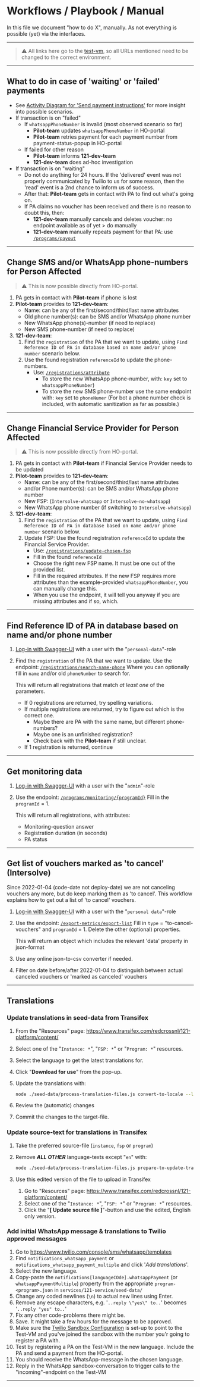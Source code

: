 # Workflows / Playbook / Manual

In this file we document "how to do X", manually. As not everything is possible (yet) via the interfaces.

---

> ⚠️ All links here go to the [test-vm](https://test-vm.121.global/), so all URLs mentioned need to be changed to the correct environment.

---

## What to do in case of 'waiting' or 'failed' payments

- See [Activity Diagram for 'Send payment instructions'](https://github.com/global-121/121-platform/wiki/Send-payment-instructions) for more insight into possible scenarios.
- If transaction is on "failed"
  - If `whatsappPhoneNumber` is invalid (most observed scenario so far)
    - **Pilot-team** updates `whatsappPhoneNumber` in HO-portal
    - **Pilot-team** retries payment for each payment number from payment-status-popup in HO-portal
  - If failed for other reason
    - **Pilot-team** informs **121-dev-team**
    - **121-dev-team** does ad-hoc investigation
- If transaction is on "waiting"
  - Do not do anything for 24 hours. If the 'delivered' event was not properly communicated by Twilio to us for some reason, then the 'read' event is a 2nd chance to inform us of success.
  - After that: **Pilot-team** gets in contact with PA to find out what's going on.
  - If PA claims no voucher has been received and there is no reason to doubt this, then:
    - **121-dev-team** manually cancels and deletes voucher: no endpoint available as of yet > do manually
    - **121-dev-team** manually repeats payment for that PA: use [`/programs/payout`](https://test-vm.121.global/121-service/docs/#/programs/post_programs_payout)

---

## Change SMS and/or WhatsApp phone-numbers for Person Affected

> ⚠️ This is now possible directly from HO-portal.

1. PA gets in contact with **Pilot-team** if phone is lost
2. **Pilot-team** provides to **121-dev-team**:
   - Name: can be any of the first/second/third/last name attributes
   - Old phone number(s): can be SMS and/or WhatsApp phone number
   - New WhatsApp phone(s)-number (if need to replace)
   - New SMS phone-number (if need to replace)
3. **121-dev-team**:
   1. Find the `registration` of the PA that we want to update, using `Find Reference ID of PA in database based on name and/or phone number` scenario below.
   2. Use the found registration `referenceId` to update the phone-numbers.
      - Use: [`/registrations/attribute`](https://test-vm.121.global/121-service/docs/#/registrations/post_registrations_attribute)
        - To store the new WhatsApp phone-number, with: `key` set to `whatsappPhoneNumber`)
        - To store the new SMS phone-number use the same endpoint with: `key` set to `phoneNumer` (For bot a phone number check is included, with automatic sanitization as far as possible.)

---

## Change Financial Service Provider for Person Affected

> ⚠️ This is now possible directly from HO-portal.

1. PA gets in contact with **Pilot-team** if Financial Service Provider needs to be updated
2. **Pilot-team** provides to **121-dev-team**:
   - Name: can be any of the first/second/third/last name attributes
   - and/or Phone number(s): can be SMS and/or WhatsApp phone number
   - New FSP: (`Intersolve-whatsapp` or `Intersolve-no-whatsapp`)
   - New WhatsApp phone number (if switching to `Intersolve-whatsapp`)
3. **121-dev-team**:
   1. Find the `registration` of the PA that we want to update, using `Find Reference ID of PA in database based on name and/or phone number` scenario below.
   2. Update FSP: Use the found registration `referenceId` to update the Financial Service Provider.
      - Use: [`/registrations/update-chosen-fsp`](https://test-vm.121.global/121-service/docs/#/registrations/post_registrations_update_chosen_fsp)
      - Fill in the found `referenceId`
      - Choose the right new FSP name. It must be one out of the provided list.
      - Fill in the required attributes. If the new FSP requires more attributes than the example-provided `whatsappPhoneNumber`, you can manually change this.
      - When you use the endpoint, it will tell you anyway if you are missing attributes and if so, which.

---

## Find Reference ID of PA in database based on name and/or phone number

1. [Log-in with Swagger-UI](./README.md#api-sign-uplog-in) with a user with the "`personal-data`"-role
2. Find the `registration` of the PA that we want to update.
   Use the endpoint: [`/registrations/search-name-phone`](https://test-vm.121.global/121-service/docs/#/registrations/post_registrations_search_name_phone)
   Where you can optionally fill in `name` and/or old `phoneNumber` to search for.

   This will return all registrations that match _at least one_ of the parameters.

   - If 0 registrations are returned, try spelling variations.
   - If multiple registrations are returned, try to figure out which is the correct one.
     - Maybe there are PA with the same name, but different phone-numbers?
     - Maybe one is an unfinished registration?
     - Check back with the **Pilot-team** if still unclear.
   - If 1 registration is returned, continue

---

## Get monitoring data

1. [Log-in with Swagger-UI](./README.md#api-sign-uplog-in) with a user with the "`admin`"-role
2. Use the endpoint: [`/programs/monitoring/{programId}`](https://test-vm.121.global/121-service/docs/#/programs/get_programs_monitoring__programId_)
   Fill in the `programId` = 1.

   This will return all registrations, with attributes:

   - Monitoring-question answer
   - Registration duration (in seconds)
   - PA status

---

## Get list of vouchers marked as 'to cancel' (Intersolve)

Since 2022-01-04 (code-date not deploy-date) we are not canceling vouchers any more, but do keep marking them as 'to cancel'.
This workflow explains how to get out a list of 'to cancel' vouchers.

1. [Log-in with Swagger-UI](./README.md#api-sign-uplog-in) with a user with the "`personal data`"-role
2. Use the endpoint: [`/export-metrics/export-list`](https://test-vm.121.global/121-service/docs/#/export-metrics/post_export_metrics_export_list)
   Fill in `type` = "to-cancel-vouchers" and `programId` = 1. Delete the other (optional) properties.

   This will return an object which includes the relevant 'data' property in json-format

3. Use any online json-to-csv converter if needed.
4. Filter on date before/after 2022-01-04 to distinguish between actual canceled vouchers or 'marked as canceled' vouchers

---

## Translations

### Update translations in seed-data from Transifex

1. From the "Resources" page: <https://www.transifex.com/redcrossnl/121-platform/content/>
2. Select one of the "`Instance: *`", "`FSP: *`" or "`Program: *`" resources.
3. Select the language to get the latest translations for.
4. Click "**Download for use**" from the pop-up.
5. Update the translations with:

   ```sh
   node ./seed-data/process-translation-files.js convert-to-locale --locale <translated-locale> --in <downloaded-file> --out <target-file> --merge
   ```

6. Review the (automatic) changes
7. Commit the changes to the target-file.

### Update source-text for translations in Transifex

1. Take the preferred source-file (`instance`, `fsp` or `program`)
2. Remove **_ALL OTHER_** language-texts except "`en`" with:

   ```sh
   node ./seed-data/process-translation-files.js prepare-to-update-transifex --in <source-file> --out <destination-file>
   ```

3. Use this edited version of the file to upload in Transifex

   1. Go to "Resources" page: <https://www.transifex.com/redcrossnl/121-platform/content/>
   2. Select one of the "`Instance: *`", "`FSP: *`" or "`Program: *`" resources.
   3. Click the "**[ Update source file ]**"-button and use the edited, English only version.

### Add initial WhatsApp message & translations to Twilio approved messages

1. Go to <https://www.twilio.com/console/sms/whatsapp/templates>
2. Find `notifications_whatsapp_payment` or `notifications_whatsapp_payment_multiple` and click '_Add translations_'.
3. Select the new language.
4. Copy-paste the `notifications[languageCOde].whatsappPayment` (or `whatsappPaymentMultiple`) property from the appropriate `program-<program>.json` in `services/121-service/seed-data/`
5. Change any coded newlines (`\n`) to actual new lines using Enter.
6. Remove any escape characters, e.g. '`..reply \"yes\" to..`' becomes '`..reply "yes" to..`'
7. Fix any other code-problems there might be.
8. Save. It might take a few hours for the message to be approved.
9. Make sure the [Twilio Sandbox Configuration](https://www.twilio.com/console/sms/whatsapp/sandbox) is set-up to point to the Test-VM and you've joined the sandbox with the number you'r going to register a PA with.
10. Test by registering a PA on the Test-VM in the new language. Include the PA and send a payment from the HO-portal.
11. You should receive the WhatsApp-message in the chosen language.
12. Reply in the WhatsApp sandbox-conversation to trigger calls to the "incoming"-endpoint on the Test-VM

---
